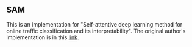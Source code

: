 ## SAM

This is an implementation for "Self-attentive deep learning method for online traffic classification and its interpretability". The original author's implementation is in this [link](https://github.com/xgr19/SAM-for-Traffic-Classification).
